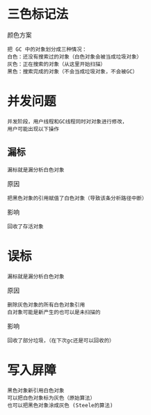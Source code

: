 # 三色标记法

颜色方案

	把 GC 中的对象划分成三种情况：
	白色：还没有搜索过的对象（白色对象会被当成垃圾对象）
	灰色：正在搜索的对象（从这里开始扫描）
	黑色：搜索完成的对象（不会当成垃圾对象，不会被GC）


# 并发问题


	并发阶段，用户线程和GC线程同时对对象进行修改，
	用户可能出现以下操作
## 漏标	

	漏标就是漏分析白色对象	

原因

	把黑色对象的引用赋值了白色对象（导致该条分析路径中断）

影响

	回收了存活对象
	
# 误标	



	漏标就是漏分析白色对象	

原因

	删除灰色对象的所有白色对象引用
	白对象可能是新产生的也可以是未扫描的

影响

	回收了部分垃圾，（在下次gc还是可以回收的）
	
	
# 写入屏障
 
    黑色对象新引用白色对象
    可以把白色对象标为灰色（原始算法）
    也可以把黑色对象涂成灰色 (Steele的算法)
    
    
    
